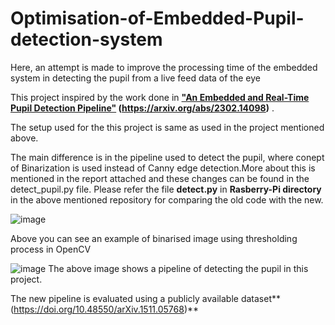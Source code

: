 # Optimisation-of-Embedded-Pupil-detection-system
Here, an attempt is made to improve the processing time of the embedded system in detecting the pupil from a live feed data of the eye

This project inspired by the work done in **["An Embedded and Real-Time Pupil Detection Pipeline"](https://github.com/ankurrajw/Pi-Pupil-Detection.git) (https://arxiv.org/abs/2302.14098)** .

The setup used for the this project is same as used in the project mentioned above.

The main difference is in the pipeline used to detect the pupil, where conept of Binarization is used instead of Canny edge detection.More about this is mentioned in the report attached and these changes can be found in the detect_pupil.py file. Please refer the file **detect.py** in **Rasberry-Pi directory** in the above mentioned repository for comparing the old code with the new.

![image](https://github.com/Ianmendonca/Optimisation-of-Embedded-Pupil-detection-system/assets/97366497/b1443456-74d3-4a6c-929f-259f40a78b71)

Above you can see an example of binarised image using thresholding process in OpenCV

![image](https://github.com/Ianmendonca/Optimisation-of-Embedded-Pupil-detection-system/assets/97366497/c80bcd90-d32a-43db-bbbf-1f0aedfb4e29)
The above image shows a pipeline of detecting the pupil in this project.

The new pipeline is evaluated using a publicly available dataset**(https://doi.org/10.48550/arXiv.1511.05768)**
